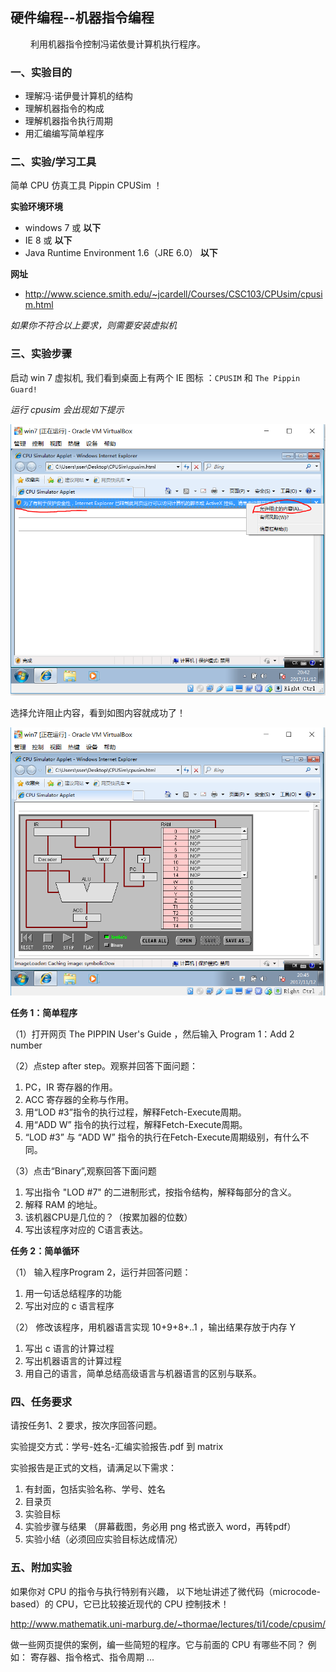 ## 硬件编程--机器指令编程

&emsp;&emsp; 利用机器指令控制冯诺依曼计算机执行程序。

### 一、实验目的

* 理解冯·诺伊曼计算机的结构
* 理解机器指令的构成
* 理解机器指令执行周期
* 用汇编编写简单程序

### 二、实验/学习工具

简单 CPU 仿真工具 Pippin CPUSim ！

**实验环境环境**

* windows 7 或 **以下**
* IE 8 或 **以下**
* Java Runtime Environment 1.6（JRE 6.0） **以下**

**网址**

* http://www.science.smith.edu/~jcardell/Courses/CSC103/CPUsim/cpusim.html


*如果你不符合以上要求，则需要安装虚拟机*

### 三、实验步骤

启动 win 7 虚拟机, 我们看到桌面上有两个 IE 图标 ：`CPUSIM` 和 `The Pippin Guard!` 

*运行 cpusim 会出现如下提示*

![win7 ie](images/cpusim-vm-ie.png)

选择允许阻止内容，看到如图内容就成功了！

![win7 ok](images/cpusim-vm-ok.png)

**任务 1：简单程序**

（1）打开网页 The PIPPIN User's Guide ，然后输入 Program 1：Add 2 number

（2）点step after step。观察并回答下面问题：

1. PC，IR 寄存器的作用。
2. ACC 寄存器的全称与作用。
3. 用“LOD #3”指令的执行过程，解释Fetch-Execute周期。
4. 用“ADD W” 指令的执行过程，解释Fetch-Execute周期。
5. “LOD #3” 与 “ADD W” 指令的执行在Fetch-Execute周期级别，有什么不同。

（3）点击“Binary”,观察回答下面问题
	
1. 写出指令 "LOD #7" 的二进制形式，按指令结构，解释每部分的含义。
2. 解释 RAM 的地址。
3. 该机器CPU是几位的？（按累加器的位数）
4. 写出该程序对应的 C语言表达。
	
	
**任务 2：简单循环**

（1） 输入程序Program 2，运行并回答问题：

1. 用一句话总结程序的功能
2. 写出对应的 c 语言程序
	
（2） 修改该程序，用机器语言实现 10+9+8+..1 ，输出结果存放于内存 Y

1. 写出 c 语言的计算过程
2. 写出机器语言的计算过程
3. 用自己的语言，简单总结高级语言与机器语言的区别与联系。


### 四、任务要求

请按任务1、2 要求，按次序回答问题。

实验提交方式：学号-姓名-汇编实验报告.pdf 到 matrix

实验报告是正式的文档，请满足以下需求：

1. 有封面，包括实验名称、学号、姓名
2. 目录页
3. 实验目标
4. 实验步骤与结果 （屏幕截图，务必用 png 格式嵌入 word，再转pdf）
5. 实验小结（必须回应实验目标达成情况）

### 五、附加实验

如果你对 CPU 的指令与执行特别有兴趣， 以下地址讲述了微代码（microcode-based）的  CPU，它已比较接近现代的 CPU 控制技术！

http://www.mathematik.uni-marburg.de/~thormae/lectures/ti1/code/cpusim/

做一些网页提供的案例，编一些简短的程序。它与前面的 CPU 有哪些不同？
例如： 寄存器、指令格式、指令周期 ... 
